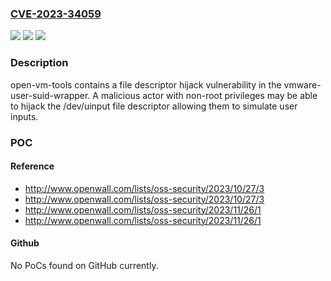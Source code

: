 ### [CVE-2023-34059](https://cve.mitre.org/cgi-bin/cvename.cgi?name=CVE-2023-34059)
![](https://img.shields.io/static/v1?label=Product&message=open-vm-tools&color=blue)
![](https://img.shields.io/static/v1?label=Version&message=11.0.0%3C%3D%2012.3.0%20&color=brighgreen)
![](https://img.shields.io/static/v1?label=Vulnerability&message=File%20descriptor%20hijack%20vulnerability&color=brighgreen)

### Description

open-vm-tools contains a file descriptor hijack vulnerability in the vmware-user-suid-wrapper. A malicious actor with non-root privileges may be able to hijack the /dev/uinput file descriptor allowing them to simulate user inputs.

### POC

#### Reference
- http://www.openwall.com/lists/oss-security/2023/10/27/3
- http://www.openwall.com/lists/oss-security/2023/10/27/3
- http://www.openwall.com/lists/oss-security/2023/11/26/1
- http://www.openwall.com/lists/oss-security/2023/11/26/1

#### Github
No PoCs found on GitHub currently.

